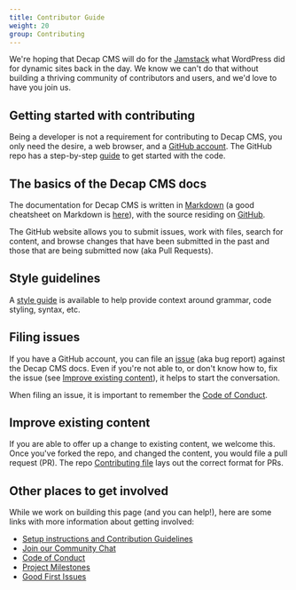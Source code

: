 ```yaml
---
title: Contributor Guide
weight: 20
group: Contributing
---
```


We're hoping that Decap CMS will do for the [Jamstack](https://www.jamstack.org) what WordPress did for dynamic sites back in the day. We know we can't do that without building a thriving community of contributors and users, and we'd love to have you join us.

## Getting started with contributing
Being a developer is not a requirement for contributing to Decap CMS, you only need the desire, a web browser, and a [GitHub account](https://github.com/join). The GitHub repo has a step-by-step [guide](https://github.com/decaporg/decap-cms/blob/master/CONTRIBUTING.md) to get started with the code.

## The basics of the Decap CMS docs
The documentation for Decap CMS is written in [Markdown](http://daringfireball.net/projects/markdown/) (a good cheatsheet on Markdown is [here](https://github.com/adam-p/markdown-here/wiki/Markdown-Cheatsheet)), with the source residing on [GitHub](https://github.com/decaporg/decap-website).

The GitHub website allows you to submit issues, work with files, search for content, and browse changes that have been submitted in the past and those that are being submitted now (aka Pull Requests). 

## Style guidelines
A [style guide](/docs/writing-style-guide/) is available to help provide context around grammar, code styling, syntax, etc. 

## Filing issues
If you have a GitHub account, you can file an [issue](https://github.com/decaporg/decap-website/issues) (aka bug report) against the Decap CMS docs. Even if you're not able to, or don't know how to, fix the issue (see [Improve existing content](#improve-existing-content)), it helps to start the conversation. 

When filing an issue, it is important to remember the [Code of Conduct](https://github.com/decaporg/decap-cms/blob/master/CODE_OF_CONDUCT.md).

## Improve existing content
If you are able to offer up a change to existing content, we welcome this. Once you've forked the repo, and changed the content, you would file a pull request (PR). The repo [Contributing file](https://github.com/decaporg/decap-cms/blob/master/CONTRIBUTING.md) lays out the correct format for PRs.

## Other places to get involved
While we work on building this page (and you can help!), here are some links with more information about getting involved:

* [Setup instructions and Contribution Guidelines](https://github.com/decaporg/decap-cms/blob/master/CONTRIBUTING.md)
* [Join our Community Chat](https://decapcms.org/chat)
* [Code of Conduct](https://github.com/decaporg/decap-cms/blob/master/CODE_OF_CONDUCT.md)
* [Project Milestones](https://github.com/decaporg/decap-cms/milestones)
* [Good First Issues](https://github.com/decaporg/decap-cms/issues?q=is%3Aissue+is%3Aopen+sort%3Aupdated-desc+label%3A%22good+first+issue%22+-label%3Aclaimed)
